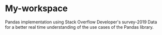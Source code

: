 # My-workspace
Pandas implementation using Stack Overflow Developer's survey-2019 Data for a better real time understanding of the use cases of the Pandas library.

